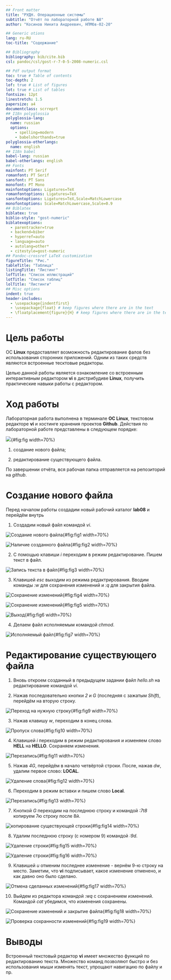 ```yaml
---
## Front matter
title: "РУДН. Операционные системы"
subtitle: "Отчёт по лабораторной работе №8"
author: "Косинов Никита Андреевич, НПМбв-02-20"

## Generic otions
lang: ru-RU
toc-title: "Содержание"

## Bibliography
bibliography: bib/cite.bib
csl: pandoc/csl/gost-r-7-0-5-2008-numeric.csl

## Pdf output format
toc: true # Table of contents
toc-depth: 2
lof: true # List of figures
lot: true # List of tables
fontsize: 12pt
linestretch: 1.5
papersize: a4
documentclass: scrreprt
## I18n polyglossia
polyglossia-lang:
  name: russian
  options:
	- spelling=modern
	- babelshorthands=true
polyglossia-otherlangs:
  name: english
## I18n babel
babel-lang: russian
babel-otherlangs: english
## Fonts
mainfont: PT Serif
romanfont: PT Serif
sansfont: PT Sans
monofont: PT Mono
mainfontoptions: Ligatures=TeX
romanfontoptions: Ligatures=TeX
sansfontoptions: Ligatures=TeX,Scale=MatchLowercase
monofontoptions: Scale=MatchLowercase,Scale=0.9
## Biblatex
biblatex: true
biblio-style: "gost-numeric"
biblatexoptions:
  - parentracker=true
  - backend=biber
  - hyperref=auto
  - language=auto
  - autolang=other*
  - citestyle=gost-numeric
## Pandoc-crossref LaTeX customization
figureTitle: "Рис."
tableTitle: "Таблица"
listingTitle: "Листинг"
lofTitle: "Список иллюстраций"
lotTitle: "Список таблиц"
lolTitle: "Листинги"
## Misc options
indent: true
header-includes:
  - \usepackage{indentfirst}
  - \usepackage{float} # keep figures where there are in the text
  - \floatplacement{figure}{H} # keep figures where there are in the text
---
```


# Цель работы

ОС **Linux** предоставляет возможность редактирование фалов без использования сторонних приложений. Одним из таких средств являются встроенные тесктовые редакторы.

Целью данной работы является ознакомление со встроенным интерактивным редактором **vi** в дистрибудиве **Linux**, получить практические навыки работы с редактором.

# Ход работы

Лабораторная работа выполнена в терминале **OC Linux**, текстовом редакторе **vi** и хостинге хранения проектов **Github**.
Действия по лабораторной работе представлены в следующем порядке:

![](./image/.png){#fig:fig width=70%}
1. создание нового файла;

2. редактирование существующего файла.

По завершении отчёта, вся рабочая папка отправляется на репозиторий на *github*.

# Создание нового файла

Перед началом работы создадим новый рабочий каталог **lab08** и перейдём внутрь

1. Создадим новый файл командой *vi*.

![Создание нового файла](./image/1.png){#fig:fig1 width=70%}

![Наличие созданного файла](./image/2.png){#fig:fig2 width=70%}

2. С помощью клавиши *i* переходим в режим редактирование. Пишем текст в файл.

![Запись текста в файл](./image/3.png){#fig:fig3 width=70%}

3. Клавишей *esc* выходим из режима редактрирования. Вводим команды *:w* для сохранения изменений и *:q* для закрытия файла.

![Сохранение изменений](./image/4.png){#fig:fig4 width=70%}

![Сохранение изменений](./image/5.png){#fig:fig5 width=70%}

![Выход](./image/6.png){#fig:fig6 width=70%}

4. Делаем файл исполняемым командой *chmod*.

![Исполняемый файл](./image/7.png){#fig:fig7 width=70%}

# Редактирование существующего файла

1. Вновь откроем созданный в предыдущем задании файл *hello.sh* на редактирование командой *vi*.

2. Нажав последовательно кнопки *2* и *G* (последняя с зажатым *Shift*), перейдём на вторую строку. 

![Переход на нужную строку](./image/9.png){#fig:fig9 width=70%}

3. Нажав клавишу *w*, переходим в конец слова.

![Пропуск слова](./image/10.png){#fig:fig10 width=70%}

4. Клавишей *i* переходим в режим редактирования и изменяем слово **HELL** на **HELLO**. Сохраняем изменения.

![Перезапись](./image/11.png){#fig:fig11 width=70%}

5. Нажав *4G*, перейдём в начало четвёртой строки. После, нажав *dw*, удалим первое слово: **LOCAL**.

![Удаление слова](./image/12.png){#fig:fig12 width=70%}

6. Переходим в режим вставки и пишем слово **Local**.

![Перезапись](./image/13.png){#fig:fig13 width=70%}

7. Кнопкой *G* переходим на последнюю строку и командой *:7t8* копируем 7ю строку после 8й.

![копирование существующей строки](./image/14.png){#fig:fig14 width=70%}

8. Удалим последнюю строку (с номером 9) командой *:9d*.

![Удаление строки](./image/15.png){#fig:fig15 width=70%}

![Удаление строки](./image/16.png){#fig:fig16 width=70%}

9. Клавишей *u* отменим последнее изменение - вернём 9-ю строку на место. Заметим, что **vi** подписывает, какое изменение отменено, и как давно оно было сделано.

![Отмена сделанных изменений](./image/17.png){#fig:fig17 width=70%}

10. Выйдем из редактора командой *:wq* с сохранением изменений. Командой *cat* убедимся, что изменения сохранены.

![Сохранение изменений и закрытие файла](./image/18.png){#fig:fig18 width=70%}

![Проверка сохранности изменений](./image/19.png){#fig:fig19 width=70%}

# Выводы

Встроенный текстовый редактор **vi** имеет множество функций по редактированию текста. Множество команд позволяют быстро и без использования мыши изменять текст, упрощают навигацию по файлу и пр.



